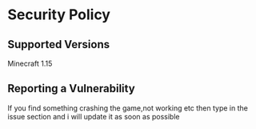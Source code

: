 # Security Policy

## Supported Versions
Minecraft 1.15

## Reporting a Vulnerability

If you find something crashing the game,not working etc then type in the issue section and i will update it as soon as possible
